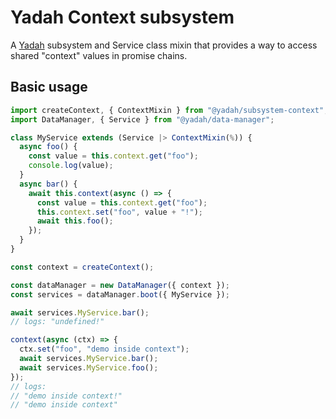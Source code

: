 # Yadah Context subsystem

A [Yadah](https://www.npmjs.com/packages/@yadah/yadah) subsystem and Service class
mixin that provides a way to access shared "context" values in promise chains.

## Basic usage

```js
import createContext, { ContextMixin } from "@yadah/subsystem-context";
import DataManager, { Service } from "@yadah/data-manager";

class MyService extends (Service |> ContextMixin(%)) {
  async foo() {
    const value = this.context.get("foo");
    console.log(value);
  }
  async bar() {
    await this.context(async () => {
      const value = this.context.get("foo");
      this.context.set("foo", value + "!");
      await this.foo();
    });
  }
}

const context = createContext();

const dataManager = new DataManager({ context });
const services = dataManager.boot({ MyService });

await services.MyService.bar();
// logs: "undefined!"

context(async (ctx) => {
  ctx.set("foo", "demo inside context");
  await services.MyService.bar();
  await services.MyService.foo();
});
// logs:
// "demo inside context!"
// "demo inside context"
```
